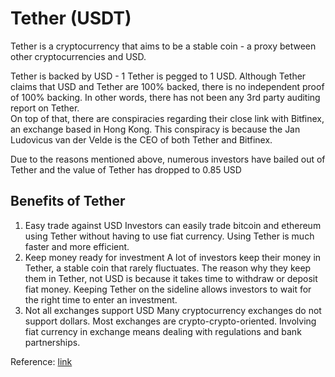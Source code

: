 # Tether (USDT)

Tether is a cryptocurrency that aims to be a stable coin - a proxy between other cryptocurrencies and USD.

Tether is backed by USD - 1 Tether is pegged to 1 USD.
Although Tether claims that USD and Tether are 100% backed, there is no independent proof of 100% backing. 
In other words, there has not been any 3rd party auditing report on Tether.  
On top of that, there are conspiracies regarding their close link with Bitfinex, an exchange based in Hong Kong.
This conspiracy is because the Jan Ludovicus van der Velde is the CEO of both Tether and Bitfinex.

Due to the reasons mentioned above, numerous investors have bailed out of Tether and the value of Tether has dropped to 0.85 USD

## Benefits of Tether

1. Easy trade against USD
    Investors can easily trade bitcoin and ethereum using Tether without having to use fiat currency.
    Using Tether is much faster and more efficient.
2. Keep money ready for investment
    A lot of investors keep their money in Tether, a stable coin that rarely fluctuates.
    The reason why they keep them in Tether, not USD is because it takes time to withdraw or deposit fiat money.
    Keeping Tether on the sideline allows investors to wait for the right time to enter an investment.
3. Not all exchanges support USD
    Many cryptocurrency exchanges do not support dollars.
    Most exchanges are crypto-crypto-oriented.
    Involving fiat currency in exchange means dealing with regulations and bank partnerships.

Reference: [link](https://blockexplorer.com/news/what-is-tether/)
    

